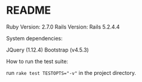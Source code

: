 # README

Ruby Version: 2.7.0
Rails Version: Rails 5.2.4.4

System dependencies:

JQuery (1.12.4)
Bootstrap (v4.5.3)

How to run the test suite:

run `rake test TESTOPTS="-v"` in the project directory.


